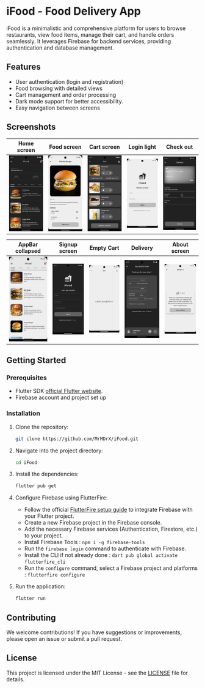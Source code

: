 # iFood - Food Delivery App

iFood is a minimalistic and comprehensive platform for users to browse restaurants, view food items, manage their cart, and handle orders seamlessly. It leverages Firebase for backend services, providing authentication and database management.

## Features

- User authentication (login and registration)
- Food browsing with detailed views
- Cart management and order processing
- Dark mode support for better accessibility.
- Easy navigation between screens

## Screenshots

| **Home screen** | **Food screen** | **Cart screen** | **Login light** | **Check out** |
| --- | --- | --- | --- | --- |
| ![Home screen](https://github.com/MrMDrX/iFood/blob/main/readme-assets/screenshots/home.png) | ![Food screen](https://github.com/MrMDrX/iFood/blob/main/readme-assets/screenshots/food_light.png) | ![Cart screen](https://github.com/MrMDrX/iFood/blob/main/readme-assets/screenshots/cart.png) | ![Login light](https://github.com/MrMDrX/iFood/blob/main/readme-assets/screenshots/login_light.png) | ![ Checkout](https://github.com/MrMDrX/iFood/blob/main/readme-assets/screenshots/payment.png) |

| **AppBar collapsed** | **Signup screen** | **Empty Cart** | **Delivery** | **About screen** | 
| --- | --- | --- | --- | --- |
| ![AppBar collapsed](https://github.com/MrMDrX/iFood/blob/main/readme-assets/screenshots/collapsed_appbar_light.png) | ![Login screen](https://github.com/MrMDrX/iFood/blob/main/readme-assets/screenshots/signup.png) | ![Empty Cart](https://github.com/MrMDrX/iFood/blob/main/readme-assets/screenshots/empty_cart_light.png) | ![Delivery](https://github.com/MrMDrX/iFood/blob/main/readme-assets/screenshots/delivery.png) | ![About screen](https://github.com/MrMDrX/iFood/blob/main/readme-assets/screenshots/about_light.png) |

## Getting Started

### Prerequisites

- Flutter SDK [official Flutter website](https://flutter.dev/docs/get-started/install).
- Firebase account and project set up

### Installation

1. Clone the repository:

   ```bash
   git clone https://github.com/MrMDrX/iFood.git
   ```

2. Navigate into the project directory:

   ```bash
   cd iFood
   ```

3. Install the dependencies:

   ```bash
   flutter pub get
   ```

4. Configure Firebase using FlutterFire:
   - Follow the official [FlutterFire setup guide](https://firebase.flutter.dev/docs/overview/) to integrate Firebase with your Flutter project.
   - Create a new Firebase project in the Firebase console.
   - Add the necessary Firebase services (Authentication, Firestore, etc.) to your project.
   - Install Firebase Tools : ```npm i -g firebase-tools``` 
   - Run the `firebase login` command to authenticate with Firebase.
   - Install the CLI if not already done : ```dart pub global activate flutterfire_cli```
   - Run the `configure` command, select a Firebase project and platforms : ```flutterfire configure```

5. Run the application:

   ```bash
   flutter run
   ```

## Contributing

We welcome contributions! If you have suggestions or improvements, please open an issue or submit a pull request.

## License

This project is licensed under the MIT License - see the [LICENSE](LICENSE.md) file for details.